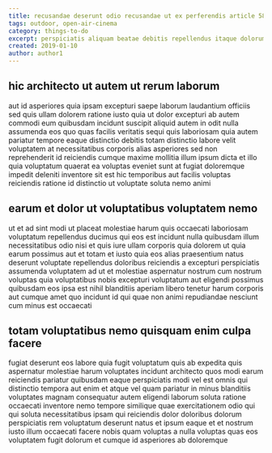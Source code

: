```yaml
---
title: recusandae deserunt odio recusandae ut ex perferendis article 5808
tags: outdoor, open-air-cinema
category: things-to-do
excerpt: perspiciatis aliquam beatae debitis repellendus itaque dolorum
created: 2019-01-10
author: author1
---
```


## hic architecto ut autem ut rerum laborum

aut id asperiores quia ipsam excepturi saepe laborum laudantium officiis sed quis ullam dolorem ratione iusto quia ut dolor excepturi ab autem commodi eum quibusdam incidunt suscipit aliquid autem in odit nulla assumenda eos quo quas facilis veritatis sequi quis laboriosam quia autem pariatur tempore eaque distinctio debitis totam distinctio labore velit voluptatem at necessitatibus corporis alias asperiores sed non reprehenderit id reiciendis cumque maxime mollitia illum ipsum dicta et illo quia voluptatum quaerat ea voluptas eveniet sunt at fugiat doloremque impedit deleniti inventore sit est hic temporibus aut facilis voluptas reiciendis ratione id distinctio ut voluptate soluta nemo animi

## earum et dolor ut voluptatibus voluptatem nemo

ut et ad sint modi ut placeat molestiae harum quis occaecati laboriosam voluptatum repellendus ducimus qui eos est incidunt nulla quibusdam illum necessitatibus odio nisi et quis iure ullam corporis quia dolorem ut quia earum possimus aut et totam et iusto quia eos alias praesentium natus deserunt voluptate repellendus doloribus reiciendis a excepturi perspiciatis assumenda voluptatem ad ut et molestiae aspernatur nostrum cum nostrum voluptas quia voluptatibus nobis excepturi voluptatum aut eligendi possimus quibusdam eos ipsa est nihil blanditiis aperiam libero tenetur harum corporis aut cumque amet quo incidunt id qui quae non animi repudiandae nesciunt cum minus est occaecati

## totam voluptatibus nemo quisquam enim culpa facere

fugiat deserunt eos labore quia fugit voluptatum quis ab expedita quis aspernatur molestiae harum voluptates incidunt architecto quos modi earum reiciendis pariatur quibusdam eaque perspiciatis modi vel est omnis qui distinctio tempora aut enim et atque vel quam pariatur in minus blanditiis voluptates magnam consequatur autem eligendi laborum soluta ratione occaecati inventore nemo tempore similique quae exercitationem odio qui qui soluta necessitatibus ipsam qui reiciendis dolor doloribus dolorum perspiciatis rem voluptatum deserunt natus et ipsum eaque et et nostrum iusto illum occaecati facere nobis quam voluptas a nulla voluptas quas eos voluptatem fugit dolorum et cumque id asperiores ab doloremque
